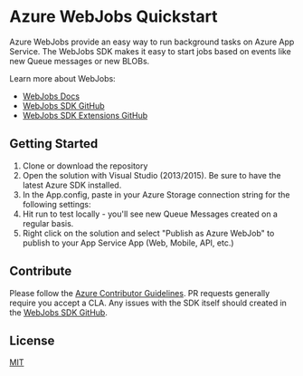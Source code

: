 # Azure WebJobs Quickstart

Azure WebJobs provide an easy way to run background tasks on Azure App Service. The WebJobs SDK makes it easy to start jobs based on events like new Queue messages or new BLOBs.

Learn more about WebJobs:
 - [WebJobs Docs](http://aka.ms/webjobs-docs)
 - [WebJobs SDK GitHub](https://github.com/azure/azure-webjobs-sdk)
 - [WebJobs SDK Extensions GitHub](https://github.com/azure/azure-webjobs-sdk-extensions)

## Getting Started

1. Clone or download the repository
2. Open the solution with Visual Studio (2013/2015). Be sure to have the latest Azure SDK installed.
3. In the App.config, paste in your Azure Storage connection string for the following settings:
        <add name="AzureWebJobsDashboard" connectionString="" />
        <add name="AzureWebJobsStorage" connectionString="" />
4. Hit run to test locally - you'll see new Queue Messages created on a regular basis.
5. Right click on the solution and select "Publish as Azure WebJob" to publish to your App Service App (Web, Mobile, API, etc.)

## Contribute

Please follow the [Azure Contributor Guidelines](http://azure.github.io/guidelines.html). PR requests generally require you accept a CLA. Any issues with the SDK itself should created in the [WebJobs SDK GitHub](https://github.com/azure/azure-webjobs-sdk).

## License

[MIT](./LICENSE.txt)
